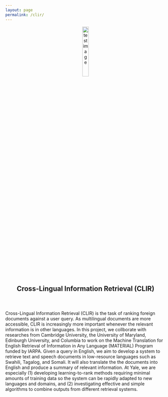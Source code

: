```yaml
---
layout: page
permalink: /clir/
---
```


<center><a href="https://yale-lily.github.io/"><img src="/lily-logo.png" alt="test image" width="20%" height="20%"></a></center>
  <header class="post-header">
    <h2 class="post-title">Cross-Lingual Information Retrieval (CLIR)</h2>
  </header> 

<p align="left">
<div class="left">
Cross-Lingual Information Retrieval (CLIR) is the task of ranking foreign documents against a user query.
As multilingual documents are more accessible, CLIR is increasingly more important whenever the relevant information is in other languages.
In this project, we collborate with researches from Cambridge University, the University of Maryland, Edinburgh University, and Columbia to work on the Machine Translation for English Retrieval of Information in Any Language (MATERIAL) Program funded by IARPA.
Given a query in English, we aim to develop a system to retrieve text and speech documents in low-resource languages such as Swahili, Tagalog, and Somali.
It will also translate the the documents into English and produce a summary of relevant information.
At Yale, we are especially (1) developing learning-to-rank methods requiring minimal amounts of training data so the system can be rapidly adapted to new languages and domains, and (2) investigating effective and simple algorithms to combine outputs from different retrieval systems.
</div>
</p>
